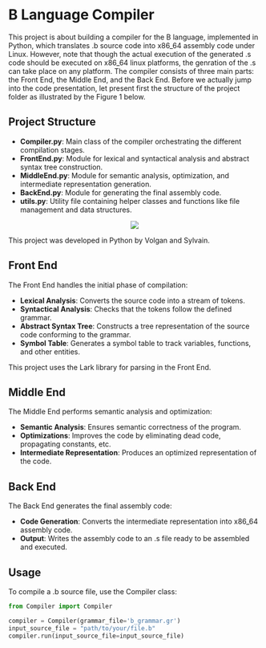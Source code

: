 # B Language Compiler

This project is about building a compiler for the B language, implemented in Python, which translates .b source code into x86_64 assembly code under Linux. However, note that though the actual execution of the generated .s code should be executed on x86_64 linux platforms, the genration of the .s can take place on any platform. The compiler consists of three main parts: the Front End, the Middle End, and the Back End. Before we actually jump into the code presentation, let present first the structure of the project folder as illustrated by the Figure 1 below.

## Project Structure

- **Compiler.py**: Main class of the compiler orchestrating the different compilation stages.
- **FrontEnd.py**: Module for lexical and syntactical analysis and abstract syntax tree construction.
- **MiddleEnd.py**: Module for semantic analysis, optimization, and intermediate representation generation.
- **BackEnd.py**: Module for generating the final assembly code.
- **utils.py**: Utility file containing helper classes and functions like file management and data structures.

<p align=center>
<img src="imgs/ProjectFolder.png"></img>
</p>

This project was developed in Python by Volgan and Sylvain.

## Front End

The Front End handles the initial phase of compilation:

- **Lexical Analysis**: Converts the source code into a stream of tokens.
- **Syntactical Analysis**: Checks that the tokens follow the defined grammar.
- **Abstract Syntax Tree**: Constructs a tree representation of the source code conforming to the grammar.
- **Symbol Table**: Generates a symbol table to track variables, functions, and other entities.

This project uses the Lark library for parsing in the Front End.

## Middle End

The Middle End performs semantic analysis and optimization:

- **Semantic Analysis**: Ensures semantic correctness of the program.
- **Optimizations**: Improves the code by eliminating dead code, propagating constants, etc.
- **Intermediate Representation**: Produces an optimized representation of the code.

## Back End

The Back End generates the final assembly code:

- **Code Generation**: Converts the intermediate representation into x86_64 assembly code.
- **Output**: Writes the assembly code to an .s file ready to be assembled and executed.

## Usage

To compile a .b source file, use the Compiler class:

```python
from Compiler import Compiler

compiler = Compiler(grammar_file='b_grammar.gr')
input_source_file = "path/to/your/file.b"
compiler.run(input_source_file=input_source_file)


